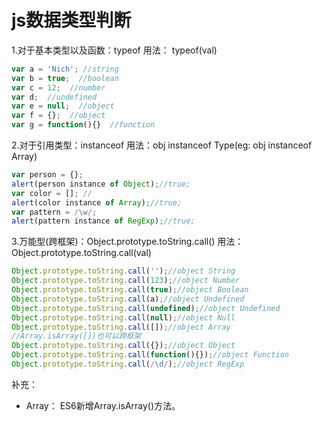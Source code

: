 # js数据类型判断

1.对于基本类型以及函数：typeof
用法： typeof(val)

```js
var a = 'Nich'; //string
var b = true;  //boolean
var c = 12;  //number
var d;  //undefined
var e = null;  //object
var f = {};  //object
var g = function(){}  //function
```

2.对于引用类型：instanceof
用法：obj instanceof Type(eg: obj instanceof Array) 

```js
var person = {};
alert(person instance of Object);//true;
var color = []; //
alert(color instance of Array);//true;
var pattern = /\w/;
alert(pattern instance of RegExp);//true;
```

3.万能型(跨框架)：Object.prototype.toString.call()
用法：Object.prototype.toString.call(val)

```js
Object.prototype.toString.call('');//object String
Object.prototype.toString.call(123);//object Number
Object.prototype.toString.call(true);//object Boolean
Object.prototype.toString.call(a);//object Undefined
Object.prototype.toString.call(undefined);//object Undefined
Object.prototype.toString.call(null);//object Null
Object.prototype.toString.call([]);//object Array
//Array.isArray([])也可以跨框架
Object.prototype.toString.call({});//object Object
Object.prototype.toString.call(function(){});//object Function
Object.prototype.toString.call(/\d/);//object RegExp
```

补充：

* Array： ES6新增Array.isArray()方法。
